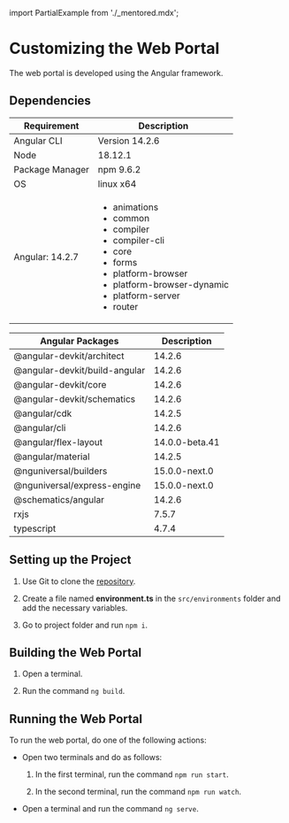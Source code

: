 import PartialExample from './_mentored.mdx';

# Customizing the Web Portal

The <PartialExample mentored /> web portal is developed using the Angular framework.

## Dependencies

| Requirement         | Description    |
|--------------|-----------|
|Angular CLI |Version 14.2.6|
|Node|18.12.1|
|Package Manager|npm 9.6.2|
|OS |linux x64|
|Angular: 14.2.7|<ul><li>animations</li><li>common</li><li>compiler</li><li>compiler-cli</li><li>core</li><li>forms</li><li>platform-browser</li><li>platform-browser-dynamic</li><li>platform-server</li><li>router</li></ul>|

| Angular Packages| Description|
|--------------|-----------|
|@angular-devkit/architect |14.2.6|
|@angular-devkit/build-angular|14.2.6|
|@angular-devkit/core|14.2.6|
|@angular-devkit/schematics|14.2.6|
|@angular/cdk|14.2.5|
|@angular/cli|14.2.6|
|@angular/flex-layout|14.0.0-beta.41|
|@angular/material|14.2.5|
|@nguniversal/builders|15.0.0-next.0|
|@nguniversal/express-engine|15.0.0-next.0|
|@schematics/angular|14.2.6|
|rxjs|7.5.7|
|typescript|4.7.4|

## Setting up the Project

1. Use Git to clone the [repository](https://github.com/ELEVATE-Project/mentorED-Portal.git).

2. Create a file named **environment.ts** in the  `src/environments` folder and add the necessary variables.

3. Go to project folder and run `npm i`.

## Building the Web Portal

1. Open a terminal.

2. Run the command `ng build`.

## Running the Web Portal

To run the web portal, do one of the following actions:

* Open two terminals and do as follows:

    1. In the first terminal, run the command `npm run start`.

    2. In the second terminal, run the command `npm run watch`.

* Open a terminal and run the command `ng serve`.


